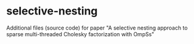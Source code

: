 # selective-nesting
Additional files (source code) for paper "A selective nesting approach to sparse multi-threaded Cholesky factorization with OmpSs" 

